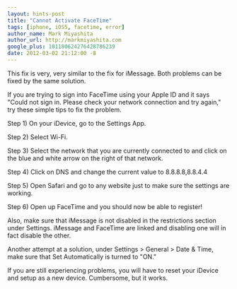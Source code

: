 ```yaml
---
layout: hints-post
title: "Cannot Activate FaceTime"
tags: [iphone, iOS5, facetime, error]
author_name: Mark Miyashita
author_url: http://markmiyashita.com
google_plus: 101180624276428786239
date: 2012-03-02 21:12:00 -8
---
```


This fix is very, very similar to the fix for iMessage. Both problems can be fixed by the same solution.

If you are trying to sign into FaceTime using your Apple ID and it says "Could not sign in. Please check your network connection and try again," try these simple tips to fix the problem.

Step 1) On your iDevice, go to the Settings App.

Step 2) Select Wi-Fi.

Step 3) Select the network that you are currently connected to and click on the blue and white arrow on the right of that network.

Step 4) Click on DNS and change the current value to 8.8.8.8,8.8.4.4

Step 5) Open Safari and go to any website just to make sure the settings are working.

Step 6) Open up FaceTime and you should now be able to register!

Also, make sure that iMessage is not disabled in the restrictions section under Settings. iMessage and FaceTime are linked and disabling one will in fact disable the other.

Another attempt at a solution, under Settings > General > Date & Time, make sure that Set Automatically is turned to "ON."

If you are still experiencing problems, you will have to reset your iDevice and setup as a new device. Cumbersome, but it works. 